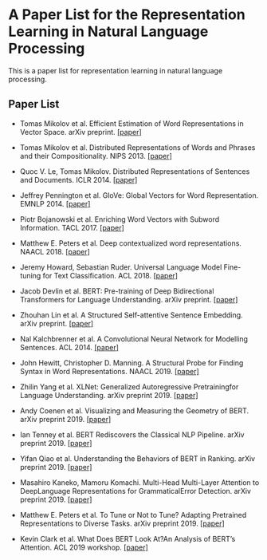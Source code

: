 # A Paper List for the Representation Learning in Natural Language Processing

This is a paper list for representation learning in natural language processing.

## Paper List

- Tomas Mikolov et al. Efficient Estimation of Word Representations in Vector Space. arXiv preprint. [[paper]][1] 

- Tomas Mikolov et al. Distributed Representations of Words and Phrases and their Compositionality. NIPS 2013. [[paper]][2]  

- Quoc V. Le, Tomas Mikolov. Distributed Representations of Sentences and Documents. ICLR 2014. [[paper]][3]  

- Jeffrey Pennington et al. GloVe: Global Vectors for Word Representation. EMNLP 2014. [[paper]][4]  

- Piotr Bojanowski et al. Enriching Word Vectors with Subword Information. TACL 2017. [[paper]][5]  

- Matthew E. Peters et al. Deep contextualized word representations. NAACL 2018. [[paper]][6]  

- Jeremy Howard, Sebastian Ruder. Universal Language Model Fine-tuning for Text Classification. ACL 2018. [[paper]][7]  

- Jacob Devlin et al. BERT: Pre-training of Deep Bidirectional Transformers for Language Understanding. arXiv preprint. [[paper]][8]

- Zhouhan Lin et al. A Structured Self-attentive Sentence Embedding. arXiv preprint. [[paper]][9]

- Nal Kalchbrenner et al. A Convolutional Neural Network for Modelling Sentences. ACL 2014. [[paper]][10]

- John Hewitt, Christopher D. Manning. A Structural Probe for Finding Syntax in Word Representations. NAACL 2019. [[paper]][11]

- Zhilin Yang et al. XLNet: Generalized Autoregressive Pretrainingfor Language Understanding. arXiv preprint 2019. [[paper]][12]

- Andy Coenen et al. Visualizing and Measuring the Geometry of BERT. arXiv preprint 2019. [[paper]][13]

- Ian Tenney et al. BERT Rediscovers the Classical NLP Pipeline. arXiv preprint 2019. [[paper]][14]

- Yifan Qiao et al. Understanding the Behaviors of BERT in Ranking. arXiv preprint 2019. [[paper]][15]

- Masahiro Kaneko, Mamoru Komachi. Multi-Head Multi-Layer Attention to DeepLanguage Representations for GrammaticalError Detection. arXiv preprint 2019. [[paper]][16]

- Matthew E. Peters et al. To Tune or Not to Tune? Adapting Pretrained Representations to Diverse Tasks. arXiv preprint 2019. [[paper]][17]

- Kevin Clark et al. What Does BERT Look At?An Analysis of BERT’s Attention. ACL 2019 workshop. [[paper]][18]

[1]: http://xxx.itp.ac.cn/abs/1301.3781
[2]: http://xxx.itp.ac.cn/abs/1310.4546
[3]: http://xxx.itp.ac.cn/abs/1405.4053
[4]: https://nlp.stanford.edu/pubs/glove.pdf
[5]: http://xxx.itp.ac.cn/abs/1607.04606
[6]: http://xxx.itp.ac.cn/abs/1802.05365?context=cs
[7]: http://xxx.itp.ac.cn/abs/1801.06146
[8]: http://xxx.itp.ac.cn/abs/1810.04805
[9]: http://xxx.itp.ac.cn/abs/1703.03130
[10]: http://www.aclweb.org/anthology/P14-1062
[11]: https://www.aclweb.org/anthology/N19-1419
[12]: http://xxx.itp.ac.cn/pdf/1906.08237.pdf
[13]: http://xxx.itp.ac.cn/pdf/1906.02715.pdf
[14]: http://xxx.itp.ac.cn/pdf/1905.05950.pdf
[15]: http://xxx.itp.ac.cn/pdf/1904.07531v1
[16]: http://xxx.itp.ac.cn/pdf/1904.07334v1
[17]: http://xxx.itp.ac.cn/pdf/1903.05987v2
[18]: http://xxx.itp.ac.cn/pdf/1906.04341.pdf